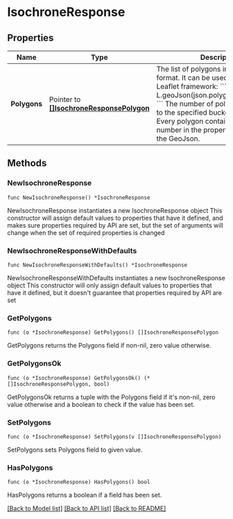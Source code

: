 # IsochroneResponse

## Properties

Name | Type | Description | Notes
------------ | ------------- | ------------- | -------------
**Polygons** | Pointer to [**[]IsochroneResponsePolygon**](IsochroneResponsePolygon.md) | The list of polygons in GeoJson format. It can be used e.g. in the Leaflet framework:  &#x60;&#x60;&#x60; L.geoJson(json.polygons).addTo(map) &#x60;&#x60;&#x60;  The number of polygon is identical to the specified buckets in the query. Every polygon contains the bucket number in the properties section of the GeoJson.  | [optional] 

## Methods

### NewIsochroneResponse

`func NewIsochroneResponse() *IsochroneResponse`

NewIsochroneResponse instantiates a new IsochroneResponse object
This constructor will assign default values to properties that have it defined,
and makes sure properties required by API are set, but the set of arguments
will change when the set of required properties is changed

### NewIsochroneResponseWithDefaults

`func NewIsochroneResponseWithDefaults() *IsochroneResponse`

NewIsochroneResponseWithDefaults instantiates a new IsochroneResponse object
This constructor will only assign default values to properties that have it defined,
but it doesn't guarantee that properties required by API are set

### GetPolygons

`func (o *IsochroneResponse) GetPolygons() []IsochroneResponsePolygon`

GetPolygons returns the Polygons field if non-nil, zero value otherwise.

### GetPolygonsOk

`func (o *IsochroneResponse) GetPolygonsOk() (*[]IsochroneResponsePolygon, bool)`

GetPolygonsOk returns a tuple with the Polygons field if it's non-nil, zero value otherwise
and a boolean to check if the value has been set.

### SetPolygons

`func (o *IsochroneResponse) SetPolygons(v []IsochroneResponsePolygon)`

SetPolygons sets Polygons field to given value.

### HasPolygons

`func (o *IsochroneResponse) HasPolygons() bool`

HasPolygons returns a boolean if a field has been set.


[[Back to Model list]](../README.md#documentation-for-models) [[Back to API list]](../README.md#documentation-for-api-endpoints) [[Back to README]](../README.md)


